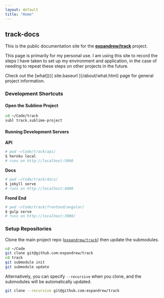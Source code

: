 ```yaml
---
layout: default
title: "Home"
---
```


## track-docs

This is the public documentation site for the [**expandrew/track**](http://github.com/expandrew/track) project.

This page is primarily for my personal use. I am using this site to record the steps I have taken to set up my environment and application, in the case of needing to repeat these steps on other projects in the future.

Check out the [what]({{ site.baseurl }}/about/what.html) page for general project information.

### Development Shortcuts

#### Open the Sublime Project

~~~bash
cd ~/Code/track
subl track.sublime-project
~~~

#### Running Development Servers

**API**

~~~bash
# pwd ~/Code/track/api/
$ heroku local
# runs on http://localhost:5000
~~~

**Docs**

~~~bash
# pwd ~/Code/track/docs/
$ jekyll serve
# runs on http://localhost:4000
~~~

**Frond End**

~~~bash
# pwd ~/Code/track/frontend/angular/
$ gulp serve
# runs on http://localhost:3000/
~~~

### Setup Repositories

Clone the main project repo ([`expandrew/track`](http://github.com/expandrew/track)) then update the submodules.

~~~bash
cd ~/Code
git clone git@github.com:expandrew/track
cd track
git submodule init
git submodule update
~~~

Alternatively, you can specify `--recursive` when you clone, and the submodules will be automatically updated.

~~~bash
git clone --recursive git@github.com:expandrew/track
~~~
